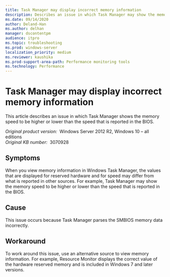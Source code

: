 ```yaml
---
title: Task Manager may display incorrect memory information
description: Describes an issue in which Task Manager may show the memory speed to be higher or lower than the speed that is reported in the BIOS.
ms.date: 09/14/2020
author: Deland-Han
ms.author: delhan
manager: dscontentpm
audience: itpro
ms.topic: troubleshooting
ms.prod: windows-server
localization_priority: medium
ms.reviewer: kaushika
ms.prod-support-area-path: Performance monitoring tools
ms.technology: Performance
---
```

# Task Manager may display incorrect memory information

This article describes an issue in which Task Manager shows the memory speed to be higher or lower than the speed that is reported in the BIOS.

_Original product version:_ &nbsp;Windows Server 2012 R2, Windows 10 – all editions  
_Original KB number:_ &nbsp;3070928

## Symptoms

When you view memory information in Windows Task Manager, the values that are displayed for reserved hardware and for speed may differ from what is reported in other sources. For example, Task Manager may show the memory speed to be higher or lower than the speed that is reported in the BIOS.

## Cause

This issue occurs because Task Manager parses the SMBIOS memory data incorrectly.

## Workaround

To work around this issue, use an alternative source to view memory information. For example, Resource Monitor displays the correct value of the hardware reserved memory and is included in Windows 7 and later versions.
